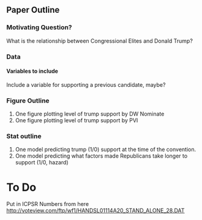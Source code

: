 

## Paper Outline
### Motivating Question?
What is the relationship between Congressional Elites and Donald Trump?

### Data
#### Variables to include
Include a variable for supporting a previous candidate, maybe?

### Figure Outline

1. One figure plotting level of trump support by DW Nominate
2. One figure plotting level of trump support by PVI

### Stat outline
1. One model predicting trump (1/0) support at the time of the convention.
2. One model predicting what factors made Republicans take longer to support (1/0, hazard) 

# To Do
Put in ICPSR Numbers from here http://voteview.com/ftp/wf1/HANDSL01114A20_STAND_ALONE_28.DAT